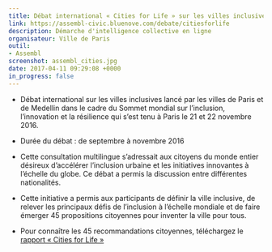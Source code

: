 ```yaml
---
title: Débat international « Cities for Life » sur les villes inclusives
link: https://assembl-civic.bluenove.com/debate/citiesforlife
description: Démarche d'intelligence collective en ligne
organisateur: Ville de Paris
outil:
- Assembl
screenshot: assembl_cities.jpg
date: 2017-04-11 09:29:08 +0000
in_progress: false
---
```

* Débat international sur les villes inclusives lancé par les villes de Paris et de Medellin dans le cadre du Sommet mondial sur l’inclusion, l’innovation et la résilience qui s’est tenu à Paris le 21 et 22 novembre 2016.

* Durée du débat : de septembre à novembre 2016

* Cette consultation multilingue s’adressait aux citoyens du monde entier désireux d’accélérer l’inclusion urbaine et les initiatives innovantes à l’échelle du globe. Ce débat a permis la discussion entre différentes nationalités.

* Cette initiative a permis aux participants de définir la ville inclusive, de relever les principaux défis de l’inclusion à l’échelle mondiale et de faire émerger 45 propositions citoyennes pour inventer la ville pour tous.

* Pour connaître les 45 recommandations citoyennes, téléchargez le [rapport « Cities for Life »](https://bluenove.com/app/uploads/2018/12/REPORT_CITIESforLIFE.pdf)

